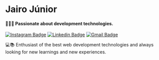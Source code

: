 # Jairo Júnior
#### 👨🏿‍💻 Passionate about development technologies.
[![Instagram Badge](https://img.shields.io/badge/-@ojairodev-0000cc?style=flat-square&labelColor=0000cc&logo=instagram&logoColor=white&link=https://instagram.com/ojairodev)](https://instagram.com/ojairodev) 
[![Linkedin Badge](https://img.shields.io/badge/-Jairo%20Júnior-0000cc?style=flat-square&logo=Linkedin&logoColor=white&link=https://www.linkedin.com/in/ojairo/)](https://www.linkedin.com/in/ojairo/) 
[![Gmail Badge](https://img.shields.io/badge/-jairo@jasites.com.br-0000cc?style=flat-square&logo=Gmail&logoColor=white&link=mailto:jairo@jasites.com.br)](mailto:jairo@jasites.com.br)

💻📚 Enthusiast of the best web development technologies and always looking for new learnings and new experiences. 
